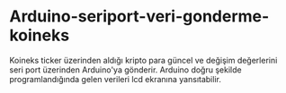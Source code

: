 # Arduino-seriport-veri-gonderme-koineks
Koineks ticker üzerinden aldığı kripto para güncel ve değişim değerlerini seri port üzerinden Arduino'ya gönderir. Arduino doğru şekilde programlandığında gelen verileri lcd ekranına yansıtabilir.
